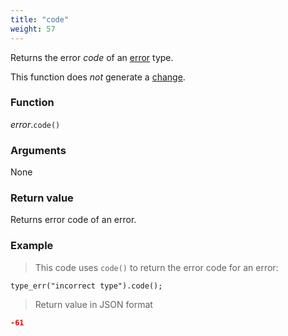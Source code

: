 ```yaml
---
title: "code"
weight: 57
---
```


Returns the error *code* of an [error](..) type.

This function does *not* generate a [change](../../../overview/changes).

### Function

*error*.`code()`

### Arguments

None

### Return value

Returns error code of an error.

### Example

> This code uses `code()` to return the error code for an error:

```thingsdb,json_response
type_err("incorrect type").code();
```

> Return value in JSON format

```json
-61
```
